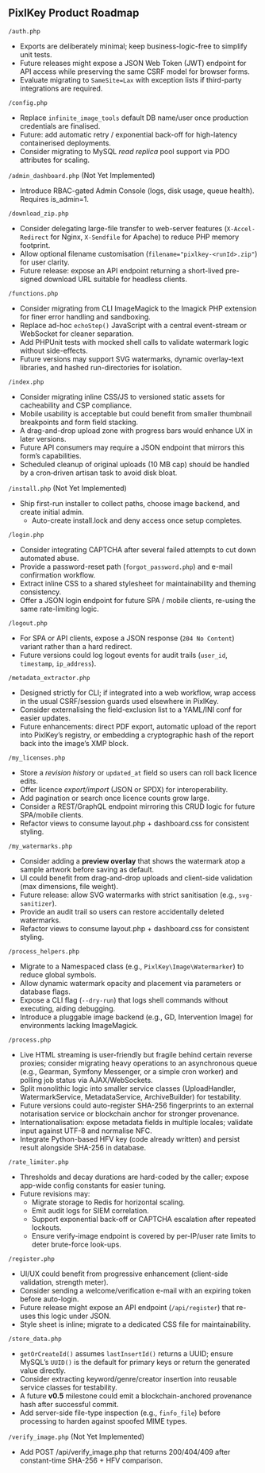 ## PixlKey Product Roadmap

`/auth.php`
   * Exports are deliberately minimal; keep business-logic-free to simplify unit tests.
   * Future releases might expose a JSON Web Token (JWT) endpoint for API access while preserving the same CSRF model for browser forms.
   * Evaluate migrating to `SameSite=Lax` with exception lists if third-party integrations are required.

`/config.php`
   * Replace `infinite_image_tools` default DB name/user once production credentials are finalised.
   * Future: add automatic retry / exponential back-off for high-latency containerised deployments.
   * Consider migrating to MySQL *read replica* pool support via PDO attributes for scaling.

`/admin_dashboard.php` (Not Yet Implemented)
   * Introduce RBAC-gated Admin Console (logs, disk usage, queue health). Requires is_admin=1.

`/download_zip.php`
   * Consider delegating large-file transfer to web-server features (`X-Accel-Redirect` for Nginx, `X-Sendfile` for Apache) to reduce PHP memory footprint.
   * Allow optional filename customisation (`filename="pixlkey-<runId>.zip"`) for user clarity.
   * Future release: expose an API endpoint returning a short-lived pre-signed download URL suitable for headless clients.

`/functions.php`
   * Consider migrating from CLI ImageMagick to the Imagick PHP extension for finer error handling and sandboxing.
   * Replace ad-hoc `echoStep()` JavaScript with a central event-stream or WebSocket for cleaner separation.
   * Add PHPUnit tests with mocked shell calls to validate watermark logic without side-effects.
   * Future versions may support SVG watermarks, dynamic overlay-text libraries, and hashed run-directories for isolation.
   
`/index.php`
   * Consider migrating inline CSS/JS to versioned static assets for cacheability and CSP compliance.
   * Mobile usability is acceptable but could benefit from smaller thumbnail breakpoints and form field stacking.
   * A drag-and-drop upload zone with progress bars would enhance UX in later versions.
   * Future API consumers may require a JSON endpoint that mirrors this form’s capabilities.
   * Scheduled cleanup of original uploads (10 MB cap) should be handled by a cron‐driven artisan task to avoid disk bloat.

`/install.php` (Not Yet Implemented)
   * Ship first-run installer to collect paths, choose image backend, and create initial admin.
      * Auto-create install.lock and deny access once setup completes.

`/login.php`
   * Consider integrating CAPTCHA after several failed attempts to cut down automated abuse.
   * Provide a password-reset path (`forgot_password.php`) and e-mail confirmation workflow.
   * Extract inline CSS to a shared stylesheet for maintainability and theming consistency.
   * Offer a JSON login endpoint for future SPA / mobile clients, re-using the same rate-limiting logic.
   
`/logout.php`
   * For SPA or API clients, expose a JSON response (`204 No Content`) variant rather than a hard redirect.
   * Future versions could log logout events for audit trails (`user_id`, `timestamp`, `ip_address`).
   
`/metadata_extractor.php`
   * Designed strictly for CLI; if integrated into a web workflow, wrap access in the usual CSRF/session guards used elsewhere in PixlKey.
   * Consider externalising the field-exclusion list to a YAML/INI conf for easier updates.
   * Future enhancements: direct PDF export, automatic upload of the report into PixlKey’s registry, or embedding a cryptographic hash of the report back into the image’s XMP block.
   
`/my_licenses.php`
   * Store a *revision history* or `updated_at` field so users can roll back licence edits.
   * Offer licence *export/import* (JSON or SPDX) for interoperability.
   * Add pagination or search once licence counts grow large.
   * Consider a REST/GraphQL endpoint mirroring this CRUD logic for future SPA/mobile clients.
   * Refactor views to consume layout.php + dashboard.css for consistent styling.

`/my_watermarks.php`
   * Consider adding a **preview overlay** that shows the watermark atop a sample artwork before saving as default.
   * UI could benefit from drag-and-drop uploads and client-side validation (max dimensions, file weight).
   * Future release: allow SVG watermarks with strict sanitisation (e.g., `svg-sanitizer`).
   * Provide an audit trail so users can restore accidentally deleted watermarks.
   * Refactor views to consume layout.php + dashboard.css for consistent styling.
   
`/process_helpers.php`
   * Migrate to a Namespaced class (e.g., `PixlKey\Image\Watermarker`) to reduce global symbols.
   * Allow dynamic watermark opacity and placement via parameters or database flags.
   * Expose a CLI flag (`--dry-run`) that logs shell commands without executing, aiding debugging.
   * Introduce a pluggable image backend (e.g., GD, Intervention Image) for environments lacking ImageMagick.
   
`/process.php`
   * Live HTML streaming is user-friendly but fragile behind certain reverse proxies; consider migrating heavy operations to an asynchronous queue (e.g., Gearman, Symfony Messenger, or a simple cron worker) and polling job status via AJAX/WebSockets.
   * Split monolithic logic into smaller service classes (UploadHandler, WatermarkService, MetadataService, ArchiveBuilder) for testability.
   * Future versions could auto-register SHA-256 fingerprints to an external notarisation service or blockchain anchor for stronger provenance.
   * Internationalisation: expose metadata fields in multiple locales; validate input against UTF-8 and normalise NFC.
   * Integrate Python-based HFV key (code already written) and persist result alongside SHA-256 in database.

`/rate_limiter.php`
   * Thresholds and decay durations are hard-coded by the caller; expose app-wide config constants for easier tuning.
   * Future revisions may:
     * Migrate storage to Redis for horizontal scaling.
     * Emit audit logs for SIEM correlation.
     * Support exponential back-off or CAPTCHA escalation after repeated lockouts.
     * Ensure verify-image endpoint is covered by per-IP/user rate limits to deter brute-force look-ups.

`/register.php`
   * UI/UX could benefit from progressive enhancement (client-side validation, strength meter).
   * Consider sending a welcome/verification e-mail with an expiring token before auto-login.
   * Future release might expose an API endpoint (`/api/register`) that re-uses this logic under JSON.
   * Style sheet is inline; migrate to a dedicated CSS file for maintainability.
   
`/store_data.php`
   * `getOrCreateId()` assumes `lastInsertId()` returns a UUID; ensure MySQL’s `UUID()` is the default for primary keys or return the generated value directly.
   * Consider extracting keyword/genre/creator insertion into reusable service classes for testability.
   * A future **v0.5** milestone could emit a blockchain-anchored provenance hash after successful commit.
   * Add server-side file-type inspection (e.g., `finfo_file`) before processing to harden against spoofed MIME types.

`/verify_image.php` (Not Yet Implemented)
   * Add POST /api/verify_image.php that returns 200/404/409 after constant-time SHA-256 + HFV comparison.